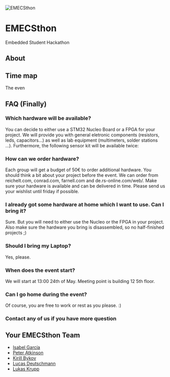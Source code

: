 ![EMECSthon](https://drive.google.com/file/d/1bB1vwm2t_KdcRWSjFIq1AHMTNUmo8f5H/view?usp=sharing)

# EMECSthon

Embedded Student Hackathon

## About



## Time map

The even 

## FAQ (Finally)

### Which hardware will be available?

You can decide to either use a STM32 Nucleo Board or a FPGA for your project. We will provide you with general eletronic components (resistors, leds, capacitors...) as well as lab equipment (multimeters, solder stations ...). Furthermore, the following sensor kit will be available twice: 

### How can we order hardware?

Each group will get a budget of 50€ to order additional hardware. You should think a bit about your project before the event. We can order from reichelt.com, conrad.com, farnell.com and de.rs-online.com/web/. Make sure your hardware is available and can be delivered in time. Please send us your wishlist until friday if possible.

### I already got some hardware at home which I want to use. Can I bring it?

Sure. But you will need to either use the Nucleo or the FPGA in your project. Also make sure the hardware you bring is disassembled, so no half-finished projects ;)

### Should I bring my Laptop?

Yes, please.

### When does the event start?

We will start at 13:00 24th of May. Meeting point is building 12 5th floor.

### Can I go home during the event?

Of course, you are free to work or rest as you please. :)

### Contact any of us if you have more question
    
## Your EMECSthon Team
* [Isabel García](mailto:igarciabanos@gmail.com)
* [Peter Atkinson](mailto:patkinso@rhrk.uni-kl.de)
* [Kirill Bykov](mailto:mrkirillbykov@gmail.com)
* [Lucas Deutschmann](mailto:Lucas.Deutschmann@web.de)
* [Lukas Krupp](mailto:lkrupp@rhrk.uni-kl.de)

